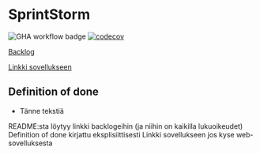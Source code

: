 # SprintStorm

![GHA workflow badge](https://github.com/CristaHo/ohtuvarasto/workflows/CI/badge.svg) [![codecov](https://codecov.io/gh/CristaHo/ohtuvarasto/graph/badge.svg?token=Y6KV7EOO7E)](https://codecov.io/gh/CristaHo/ohtuvarasto)

[Backlog](osoite)

[Linkki sovellukseen](osoite)

## Definition of done
- Tänne tekstiä




README:sta löytyy linkki backlogeihin (ja niihin on kaikilla lukuoikeudet)
Definition of done kirjattu eksplisiittisesti
Linkki sovellukseen jos kyse web-sovelluksesta
